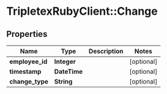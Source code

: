 # TripletexRubyClient::Change

## Properties
Name | Type | Description | Notes
------------ | ------------- | ------------- | -------------
**employee_id** | **Integer** |  | [optional] 
**timestamp** | **DateTime** |  | [optional] 
**change_type** | **String** |  | [optional] 


